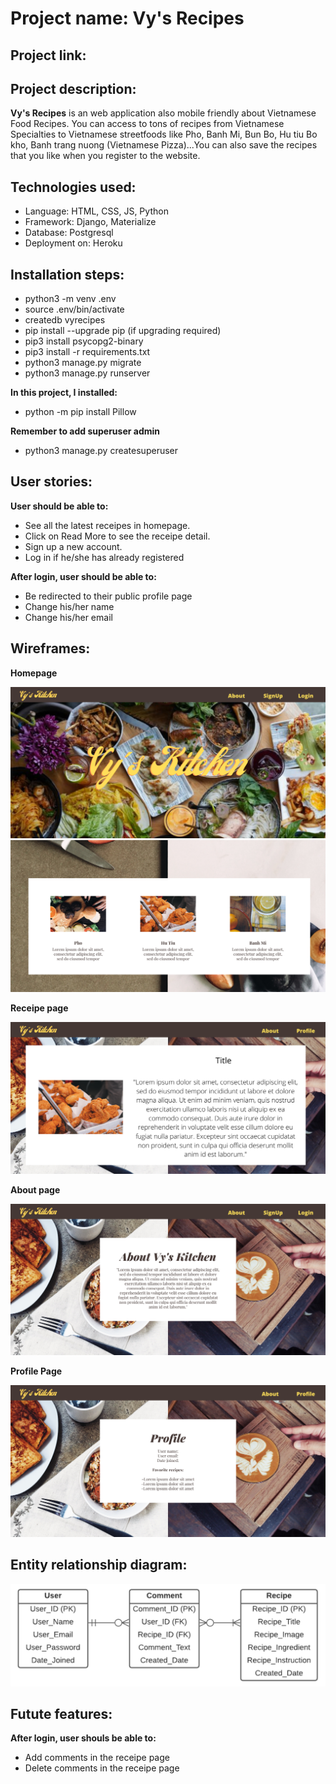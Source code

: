 # Project name: Vy's Recipes

## Project link: 

## Project description:
**Vy's Recipes** is an web application also mobile friendly about Vietnamese Food Recipes. You can access to tons of recipes from Vietnamese Specialties to Vietnamese streetfoods like Pho, Banh Mi, Bun Bo, Hu tiu Bo kho, Banh trang nuong (Vietnamese Pizza)...You can also save the recipes that you like when you register to the website.


## Technologies used:
- Language: HTML, CSS, JS, Python
- Framework: Django, Materialize
- Database: Postgresql
- Deployment on: Heroku

## Installation steps:
- python3 -m venv .env
- source .env/bin/activate
- createdb vyrecipes
- pip install --upgrade pip (if upgrading required)
- pip3 install psycopg2-binary
- pip3 install -r requirements.txt
- python3 manage.py migrate
- python3 manage.py runserver

**In this project, I installed:**
- python -m pip install Pillow 

**Remember to add superuser admin**
- python3 manage.py createsuperuser

## User stories:
**User should be able to:**
- See all the latest receipes in homepage.
- Click on Read More to see the receipe detail.
- Sign up a new account.
- Log in if he/she has already registered

**After login, user should be able to:**
- Be redirected to their public profile page
- Change his/her name
- Change his/her email

## Wireframes:

**Homepage**

<img src="images/home.png">

<img src="images/home1.png">

**Receipe page**

<img src="images/receipe.png">

**About page**

<img src="images/about.png">

**Profile Page**

<img src="images/profile.png">


## Entity relationship diagram:

<img src="images/erd.png">

## Futute features:
**After login, user shouls be able to:**
- Add comments in the receipe page
- Delete comments in the receipe page
